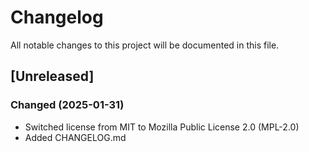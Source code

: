 # Changelog

All notable changes to this project will be documented in this file.

## [Unreleased]

### Changed (2025-01-31)

- Switched license from MIT to Mozilla Public License 2.0 (MPL-2.0)
- Added CHANGELOG.md
